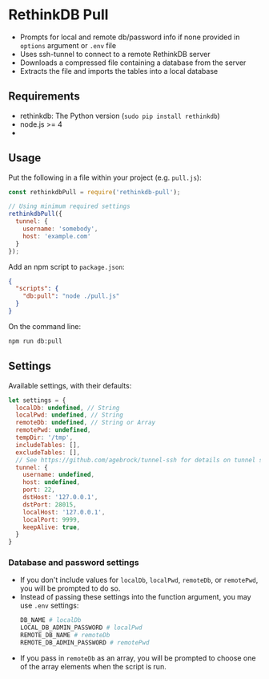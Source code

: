 # RethinkDB Pull

* Prompts for local and remote db/password info if none provided in `options` argument or `.env` file
* Uses ssh-tunnel to connect to a remote RethinkDB server
* Downloads a compressed file containing a database from the server
* Extracts the file and imports the tables into a local database

## Requirements

* rethinkdb: The Python version (`sudo pip install rethinkdb`)
* node.js >= 4
*

## Usage

Put the following in a file within your project (e.g. `pull.js`):
```js
const rethinkdbPull = require('rethinkdb-pull');

// Using minimum required settings
rethinkdbPull({
  tunnel: {
    username: 'somebody',
    host: 'example.com'
  }
});
```

Add an npm script to `package.json`:
```json
{
  "scripts": {
    "db:pull": "node ./pull.js"
  }
}
```

On the command line:
```sh
npm run db:pull
```

## Settings

Available settings, with their defaults:

```js
let settings = {
  localDb: undefined, // String
  localPwd: undefined, // String
  remoteDb: undefined, // String or Array
  remotePwd: undefined,
  tempDir: '/tmp',
  includeTables: [],
  excludeTables: [],
  // See https://github.com/agebrock/tunnel-ssh for details on tunnel settings:
  tunnel: {
    username: undefined,
    host: undefined,
    port: 22,
    dstHost: '127.0.0.1',
    dstPort: 28015,
    localHost: '127.0.0.1',
    localPort: 9999,
    keepAlive: true,
  }
}
```

### Database and password settings
* If you don't include values for `localDb`, `localPwd`, `remoteDb`, or `remotePwd`, you will be prompted to do so.
* Instead of passing these settings into the function argument, you may use `.env` settings:
    ```sh
    DB_NAME # localDb
    LOCAL_DB_ADMIN_PASSWORD # localPwd
    REMOTE_DB_NAME # remoteDb
    REMOTE_DB_ADMIN_PASSWORD # remotePwd
* If you pass in `remoteDb` as an array, you will be prompted to choose one of the array elements when the script is run.
